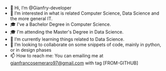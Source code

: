 - 👋 Hi, I’m @Gianfry-developer
- 👀 I’m interested in what is related Computer Science, Data Science and the more general IT.
- 🎓 I've a Bachelor Degree in Computer Science.
- 🎓 I'm attending the Master's Degree in Data Science.
- 🌱 I’m currently learning things related to Data Science.
- 💞️ I’m looking to collaborate on some snippets of code, mainly in python, or in design phases
- 📫 How to reach me: You can emailing me at gianfrancosemeraro97@gmail.com with tag [FROM-GITHUB]

<!---
Gianfry-developer/Gianfry-developer is a ✨ special ✨ repository because its `README.md` (this file) appears on your GitHub profile.
You can click the Preview link to take a look at your changes.
--->
